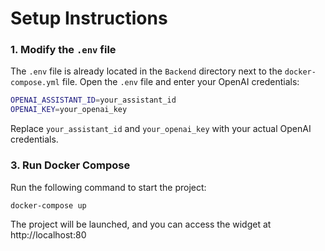 # Setup Instructions
### 1. Modify the `.env` file

The `.env` file is already located in the `Backend` directory next to the `docker-compose.yml` file. Open the `.env` file and enter your OpenAI credentials:
  ``` bash
  OPENAI_ASSISTANT_ID=your_assistant_id
  OPENAI_KEY=your_openai_key
  ```
Replace `your_assistant_id` and `your_openai_key` with your actual OpenAI credentials.

### 3. Run Docker Compose

Run the following command to start the project:
  ``` bash
  docker-compose up
  ```
The project will be launched, and you can access the widget at http://localhost:80 
